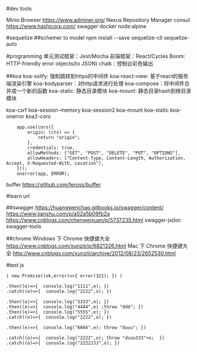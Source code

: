 
#dev tools

Minio Browser
https://www.adminer.org/
Nexus Repository Manager
consul https://www.hashicorp.com/
swagger
docker node:alpine

#sequelize
##schemer to model
npm install --save sequelize-cli
sequelize-auto

#programming
单元测试框架：Jest/Mocha
前端框架：React/Cycles
Boom: HTTP-friendly error objects(to JSON)
chalk：控制台彩色输出

##koa
koa-sslify: 强制跳转到https的中间件
koa-react-view: 基于react的服务端渲染引擎
koa-bodyparser：对http请求进行处理
koa-compose：将中间件合并成一个新的函数
koa-static: 静态目录模块
koa-mount: 静态目录hash到根目录模块

koa-csrf
koa-session-memory
koa-session2
koa-mount
koa-static
koa-onerror
koa2-cors
```
	app.use(cors({
        origin: (ctx) => {
            return "origin";
        },
        credentials: true,
        allowMethods: ["GET", "POST", "DELETE", "PUT", "OPTIONS"],
        allowHeaders: ["Content-Type, Content-Length, Authorization, Accept, X-Requested-With, Location"],
    }));
    onerror(app, ERROR);
```

buffer https://github.com/feross/buffer


#learn url

##swagger
https://huangwenchao.gitbooks.io/swagger/content/
https://www.jianshu.com/p/a02a5b09fb2a
https://www.cnblogs.com/chenweixuan/p/5737235.html
swagger-jsdoc
swagger-tools

##chrome
Windows 下 Chrome 快捷键大全
https://www.cnblogs.com/xunziji/p/6821326.html
Mac 下 Chrome 快捷键大全  http://www.cnblogs.com/xunziji/archive/2012/08/23/2652530.html




#test js
```
( new Promise((ok,error)=>{ error(321); }) )

.then((e)=>{  console.log("1111",e); })
.catch((o)=>{  console.log("2222",o); })

.then((e)=>{  console.log("3333",e); })
.then((e)=>{  console.log("4444",e) ;throw "ddd"; })
.then((e)=>{  console.log("5555",e); })
.catch((o)=>{  console.log("2222",o); })

.then((e)=>{  console.log("6666",e); throw "duuu"; })

.catch((o)=>{  console.log("2222",o); throw "duuu333"+o;  })
.catch((o)=>{  console.log("2222JJJ",o); })
```














